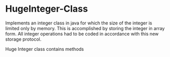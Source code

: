 # HugeInteger-Class
Implements an integer class in java for which the size of the integer is limited only by memory. This is accomplished by storing the integer in array form. All integer operations had to be coded in accordance with this new storage protocol.

Huge Integer class contains methods 

